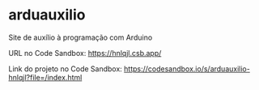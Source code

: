 # arduauxilio
Site de auxílio à programação com Arduino

URL no Code Sandbox: https://hnlqjl.csb.app/

Link do projeto no Code Sandbox: https://codesandbox.io/s/arduauxilio-hnlqjl?file=/index.html
